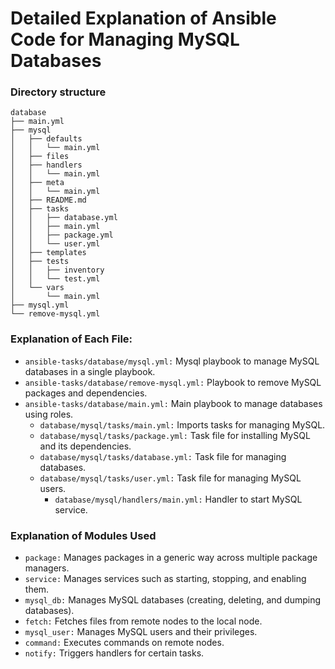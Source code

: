 # Detailed Explanation of Ansible Code for Managing MySQL Databases

### Directory structure
```
database
├── main.yml
├── mysql
│   ├── defaults
│   │   └── main.yml
│   ├── files
│   ├── handlers
│   │   └── main.yml
│   ├── meta
│   │   └── main.yml
│   ├── README.md
│   ├── tasks
│   │   ├── database.yml
│   │   ├── main.yml
│   │   ├── package.yml
│   │   └── user.yml
│   ├── templates
│   ├── tests
│   │   ├── inventory
│   │   └── test.yml
│   └── vars
│       └── main.yml
├── mysql.yml
└── remove-mysql.yml
```

### Explanation of Each File:
* `ansible-tasks/database/mysql.yml:` Mysql playbook to manage MySQL databases in a single playbook.
* `ansible-tasks/database/remove-mysql.yml:` Playbook to remove MySQL packages and dependencies.
* `ansible-tasks/database/main.yml:` Main playbook to manage databases using roles.
  - `database/mysql/tasks/main.yml:` Imports tasks for managing MySQL.
  - `database/mysql/tasks/package.yml:` Task file for installing MySQL and its dependencies.
  - `database/mysql/tasks/database.yml:` Task file for managing databases.
  - `database/mysql/tasks/user.yml:` Task file for managing MySQL users.
     * `database/mysql/handlers/main.yml:` Handler to start MySQL service.

### Explanation of Modules Used
- `package:` Manages packages in a generic way across multiple package managers.
- `service:` Manages services such as starting, stopping, and enabling them.
- `mysql_db:` Manages MySQL databases (creating, deleting, and dumping databases).
- `fetch:` Fetches files from remote nodes to the local node.
- `mysql_user:` Manages MySQL users and their privileges.
- `command:` Executes commands on remote nodes.
- `notify:` Triggers handlers for certain tasks.
